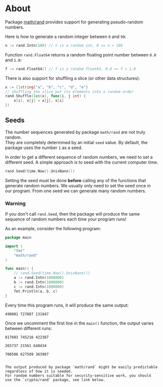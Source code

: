 # About

Package [math/rand][mathrand] provides support for generating pseudo-random numbers.

Here is how to generate a random integer between `0` and `99`:

```go
n := rand.Intn(100) // n is a random int, 0 <= n < 100
```

Function `rand.Float64` returns a random floating point number between `0.0` and `1.0`:

```go
f := rand.Float64() // f is a random float64, 0.0 <= f < 1.0
```

There is also support for shuffling a slice (or other data structures):

```go
x := []string{"a", "b", "c", "d", "e"}
// shuffling the slice put its elements into a random order
rand.Shuffle(len(x), func(i, j int) {
	x[i], x[j] = x[j], x[i]
})
```

## Seeds

The number sequences generated by package `math/rand` are not truly random.  
They are completely determined by an initial `seed` value.
By default, the package uses the number `1` as a seed.

In order to get a different sequence of random numbers, we need to set a different seed.
A simple approach is to seed with the current computer time.

```go
rand.Seed(time.Now().UnixNano())
```

Setting the seed must be done **before** calling any of the functions that generate random numbers.
We usually only need to set the seed once in our program.
From one seed we can generate many random numbers.

### Warning

If you don't call `rand.Seed`, then the package will produce the same sequence of random numbers each time your program runs!

As an example, consider the following program:

```go
package main

import (
	"fmt"
	"math/rand"
)

func main() {
    // rand.Seed(time.Now().UnixNano())
	a := rand.Intn(1000000)
	b := rand.Intn(1000000)
	c := rand.Intn(1000000)
	fmt.Println(a, b, c)
}
```

Every time this program runs, it will produce the same output:

```text
498081 727887 131847
```

Once we uncomment the first line in the `main()` function, the output varies between different runs:

```text
817603 745216 422387

265737 21561 640434

708506 627509 363987
```

~~~~exercism/caution

The output produced by package `math/rand` might be easily predictable regardless of how it is seeded.
For random numbers suitable for security-sensitive work, you should use the `crypto/rand` package, see link below. 
~~~~

[mathrand]: https://pkg.go.dev/math/rand
